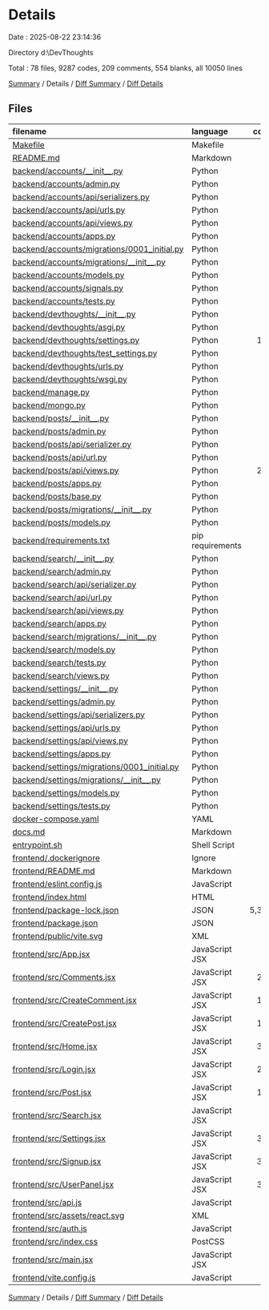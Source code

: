 # Details

Date : 2025-08-22 23:14:36

Directory d:\\DevThoughts

Total : 78 files,  9287 codes, 209 comments, 554 blanks, all 10050 lines

[Summary](results.md) / Details / [Diff Summary](diff.md) / [Diff Details](diff-details.md)

## Files
| filename | language | code | comment | blank | total |
| :--- | :--- | ---: | ---: | ---: | ---: |
| [Makefile](/Makefile) | Makefile | 6 | 0 | 0 | 6 |
| [README.md](/README.md) | Markdown | 3 | 0 | 0 | 3 |
| [backend/accounts/\_\_init\_\_.py](/backend/accounts/__init__.py) | Python | 0 | 0 | 1 | 1 |
| [backend/accounts/admin.py](/backend/accounts/admin.py) | Python | 3 | 0 | 2 | 5 |
| [backend/accounts/api/serializers.py](/backend/accounts/api/serializers.py) | Python | 48 | 0 | 18 | 66 |
| [backend/accounts/api/urls.py](/backend/accounts/api/urls.py) | Python | 7 | 0 | 1 | 8 |
| [backend/accounts/api/views.py](/backend/accounts/api/views.py) | Python | 45 | 3 | 7 | 55 |
| [backend/accounts/apps.py](/backend/accounts/apps.py) | Python | 6 | 0 | 3 | 9 |
| [backend/accounts/migrations/0001\_initial.py](/backend/accounts/migrations/0001_initial.py) | Python | 19 | 1 | 7 | 27 |
| [backend/accounts/migrations/\_\_init\_\_.py](/backend/accounts/migrations/__init__.py) | Python | 0 | 0 | 1 | 1 |
| [backend/accounts/models.py](/backend/accounts/models.py) | Python | 13 | 0 | 5 | 18 |
| [backend/accounts/signals.py](/backend/accounts/signals.py) | Python | 10 | 3 | 3 | 16 |
| [backend/accounts/tests.py](/backend/accounts/tests.py) | Python | 1 | 1 | 2 | 4 |
| [backend/devthoughts/\_\_init\_\_.py](/backend/devthoughts/__init__.py) | Python | 0 | 0 | 1 | 1 |
| [backend/devthoughts/asgi.py](/backend/devthoughts/asgi.py) | Python | 4 | 8 | 5 | 17 |
| [backend/devthoughts/settings.py](/backend/devthoughts/settings.py) | Python | 100 | 30 | 30 | 160 |
| [backend/devthoughts/test\_settings.py](/backend/devthoughts/test_settings.py) | Python | 20 | 3 | 3 | 26 |
| [backend/devthoughts/urls.py](/backend/devthoughts/urls.py) | Python | 9 | 16 | 1 | 26 |
| [backend/devthoughts/wsgi.py](/backend/devthoughts/wsgi.py) | Python | 4 | 8 | 5 | 17 |
| [backend/manage.py](/backend/manage.py) | Python | 16 | 3 | 4 | 23 |
| [backend/mongo.py](/backend/mongo.py) | Python | 44 | 0 | 11 | 55 |
| [backend/posts/\_\_init\_\_.py](/backend/posts/__init__.py) | Python | 0 | 0 | 1 | 1 |
| [backend/posts/admin.py](/backend/posts/admin.py) | Python | 1 | 1 | 2 | 4 |
| [backend/posts/api/serializer.py](/backend/posts/api/serializer.py) | Python | 43 | 0 | 4 | 47 |
| [backend/posts/api/url.py](/backend/posts/api/url.py) | Python | 11 | 0 | 1 | 12 |
| [backend/posts/api/views.py](/backend/posts/api/views.py) | Python | 285 | 15 | 66 | 366 |
| [backend/posts/apps.py](/backend/posts/apps.py) | Python | 4 | 0 | 3 | 7 |
| [backend/posts/base.py](/backend/posts/base.py) | Python | 12 | 2 | 3 | 17 |
| [backend/posts/migrations/\_\_init\_\_.py](/backend/posts/migrations/__init__.py) | Python | 0 | 0 | 1 | 1 |
| [backend/posts/models.py](/backend/posts/models.py) | Python | 82 | 1 | 12 | 95 |
| [backend/requirements.txt](/backend/requirements.txt) | pip requirements | 11 | 0 | 1 | 12 |
| [backend/search/\_\_init\_\_.py](/backend/search/__init__.py) | Python | 0 | 0 | 1 | 1 |
| [backend/search/admin.py](/backend/search/admin.py) | Python | 1 | 1 | 2 | 4 |
| [backend/search/api/serializer.py](/backend/search/api/serializer.py) | Python | 0 | 0 | 1 | 1 |
| [backend/search/api/url.py](/backend/search/api/url.py) | Python | 0 | 0 | 1 | 1 |
| [backend/search/api/views.py](/backend/search/api/views.py) | Python | 0 | 0 | 1 | 1 |
| [backend/search/apps.py](/backend/search/apps.py) | Python | 4 | 0 | 3 | 7 |
| [backend/search/migrations/\_\_init\_\_.py](/backend/search/migrations/__init__.py) | Python | 0 | 0 | 1 | 1 |
| [backend/search/models.py](/backend/search/models.py) | Python | 1 | 1 | 2 | 4 |
| [backend/search/tests.py](/backend/search/tests.py) | Python | 1 | 1 | 2 | 4 |
| [backend/search/views.py](/backend/search/views.py) | Python | 1 | 1 | 2 | 4 |
| [backend/settings/\_\_init\_\_.py](/backend/settings/__init__.py) | Python | 0 | 0 | 1 | 1 |
| [backend/settings/admin.py](/backend/settings/admin.py) | Python | 3 | 0 | 3 | 6 |
| [backend/settings/api/serializers.py](/backend/settings/api/serializers.py) | Python | 40 | 0 | 15 | 55 |
| [backend/settings/api/urls.py](/backend/settings/api/urls.py) | Python | 7 | 0 | 2 | 9 |
| [backend/settings/api/views.py](/backend/settings/api/views.py) | Python | 43 | 0 | 7 | 50 |
| [backend/settings/apps.py](/backend/settings/apps.py) | Python | 4 | 0 | 3 | 7 |
| [backend/settings/migrations/0001\_initial.py](/backend/settings/migrations/0001_initial.py) | Python | 23 | 1 | 7 | 31 |
| [backend/settings/migrations/\_\_init\_\_.py](/backend/settings/migrations/__init__.py) | Python | 0 | 0 | 1 | 1 |
| [backend/settings/models.py](/backend/settings/models.py) | Python | 15 | 0 | 8 | 23 |
| [backend/settings/tests.py](/backend/settings/tests.py) | Python | 1 | 1 | 2 | 4 |
| [docker-compose.yaml](/docker-compose.yaml) | YAML | 35 | 0 | 4 | 39 |
| [docs.md](/docs.md) | Markdown | 5 | 0 | 2 | 7 |
| [entrypoint.sh](/entrypoint.sh) | Shell Script | 25 | 1 | 3 | 29 |
| [frontend/.dockerignore](/frontend/.dockerignore) | Ignore | 8 | 0 | 1 | 9 |
| [frontend/README.md](/frontend/README.md) | Markdown | 7 | 0 | 6 | 13 |
| [frontend/eslint.config.js](/frontend/eslint.config.js) | JavaScript | 28 | 0 | 2 | 30 |
| [frontend/index.html](/frontend/index.html) | HTML | 14 | 0 | 1 | 15 |
| [frontend/package-lock.json](/frontend/package-lock.json) | JSON | 5,391 | 0 | 1 | 5,392 |
| [frontend/package.json](/frontend/package.json) | JSON | 34 | 0 | 1 | 35 |
| [frontend/public/vite.svg](/frontend/public/vite.svg) | XML | 1 | 0 | 0 | 1 |
| [frontend/src/App.jsx](/frontend/src/App.jsx) | JavaScript JSX | 69 | 6 | 10 | 85 |
| [frontend/src/Comments.jsx](/frontend/src/Comments.jsx) | JavaScript JSX | 286 | 15 | 32 | 333 |
| [frontend/src/CreateComment.jsx](/frontend/src/CreateComment.jsx) | JavaScript JSX | 197 | 1 | 16 | 214 |
| [frontend/src/CreatePost.jsx](/frontend/src/CreatePost.jsx) | JavaScript JSX | 197 | 1 | 16 | 214 |
| [frontend/src/Home.jsx](/frontend/src/Home.jsx) | JavaScript JSX | 338 | 20 | 24 | 382 |
| [frontend/src/Login.jsx](/frontend/src/Login.jsx) | JavaScript JSX | 270 | 6 | 22 | 298 |
| [frontend/src/Post.jsx](/frontend/src/Post.jsx) | JavaScript JSX | 162 | 6 | 12 | 180 |
| [frontend/src/Search.jsx](/frontend/src/Search.jsx) | JavaScript JSX | 37 | 1 | 1 | 39 |
| [frontend/src/Settings.jsx](/frontend/src/Settings.jsx) | JavaScript JSX | 391 | 22 | 47 | 460 |
| [frontend/src/Signup.jsx](/frontend/src/Signup.jsx) | JavaScript JSX | 395 | 8 | 29 | 432 |
| [frontend/src/UserPanel.jsx](/frontend/src/UserPanel.jsx) | JavaScript JSX | 317 | 17 | 34 | 368 |
| [frontend/src/api.js](/frontend/src/api.js) | JavaScript | 56 | 1 | 12 | 69 |
| [frontend/src/assets/react.svg](/frontend/src/assets/react.svg) | XML | 1 | 0 | 0 | 1 |
| [frontend/src/auth.js](/frontend/src/auth.js) | JavaScript | 22 | 3 | 5 | 30 |
| [frontend/src/index.css](/frontend/src/index.css) | PostCSS | 9 | 0 | 1 | 10 |
| [frontend/src/main.jsx](/frontend/src/main.jsx) | JavaScript JSX | 22 | 0 | 2 | 24 |
| [frontend/vite.config.js](/frontend/vite.config.js) | JavaScript | 19 | 0 | 1 | 20 |

[Summary](results.md) / Details / [Diff Summary](diff.md) / [Diff Details](diff-details.md)